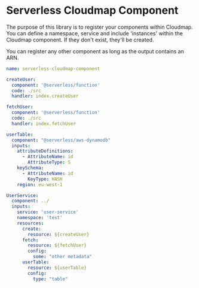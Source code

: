 # Serverless Cloudmap Component

The purpose of this library is to register your components within Cloudmap. You can define a namespace, service and include 'instances' within the Cloudmap component. If they don't exist, they'll be created.

You can register any other component as long as the output contains an ARN.

```yaml
name: serverless-cloudmap-component

createUser:
  component: '@serverless/function'
  code: ./src
  handler: index.createUser

fetchUser:
  component: '@serverless/function'
  code: ./src
  handler: index.fetchUser

userTable:
  component: "@serverless/aws-dynamodb"
  inputs:
    attributeDefinitions:
      - AttributeName: id
        AttributeType: S
    keySchema:
      - AttributeName: id
        KeyType: HASH
    region: eu-west-1

UserService:
  component: ../
  inputs:
    service: 'user-service'
    namespace: 'test'
    resources:
      create:
        resource: ${createUser}
      fetch:
        resource: ${fetchUser}
        config:
          some: "other metadata"
      userTable:
        resource: ${userTable}
        config:
          type: "table"
```
